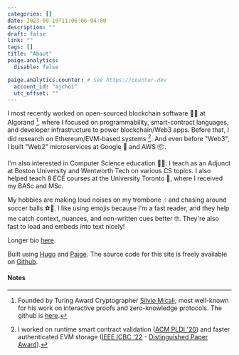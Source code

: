 ```yaml
---
categories: []
date: 2023-09-10T11:06:06-04:00
description: ""
draft: false
link: ""
tags: []
title: "About"
paige.analytics:
  disable: false 

paige.analytics.counter: # See https://counter.dev
  account_id: "ajchoi"
  utc_offset: ""
---
```


I most recently worked on open-sourced blockchain software 🧑‍💻 at Algorand [^1], where I focused on programmability, smart-contract languages, and developer infrastructure to power blockchain/Web3 apps. Before that, I did research on Ethereum/EVM-based systems [^2]. And even before "Web3", I built "Web2" microservices at Google 🔎 and AWS 📦.

I'm also interested in Computer Science education 🧑‍🏫. I teach as an Adjunct at Boston University and Wentworth Tech on various CS topics. I also helped teach 8 ECE courses at the University Toronto 🍁, where I received my BASc and MSc.

My hobbies are making loud noises on my trombone 🎶 and chasing around soccer balls ⚽🏃. I like using emojis because I'm a fast reader, and they help me catch context, nuances, and non-written cues better 🤓. They're also fast to load and embeds into text nicely!

Longer bio [here](https://andrewjeminchoi.github.io).

Built using [Hugo](https://gohugo.io/) and [Paige](https://github.com/willfaught/paige). The source code for this site is freely available on [Github](https://github.com/andrewjeminchoi/ajchoi.xyz).

#### Notes

[^1]: Founded by Turing Award Cryptographer [Silvio Micali](https://en.wikipedia.org/wiki/Silvio_Micali), most well-known for his work on interactive proofs and zero-knowledge protocols. The github is [here](https://github.com/algorand).

[^2]: I worked on runtime smart contract validation ([ACM PLDI '20](https://dl.acm.org/doi/10.1145/3385412.3385982)) and faster authenticated EVM storage ([IEEE ICBC '22](https://doi.org/10.1109/ICBC54727.2022.9805484) - [Distinguished Paper Award](https://icbc2022.ieee-icbc.org/program/distinguished-papers)).
